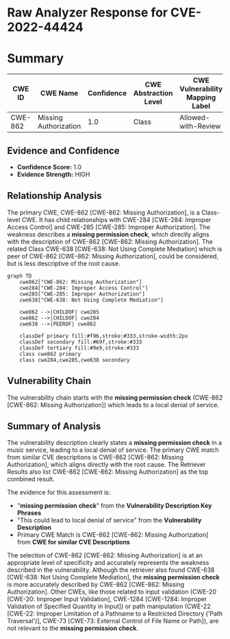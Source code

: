 # Raw Analyzer Response for CVE-2022-44424

# Summary
| CWE ID | CWE Name | Confidence | CWE Abstraction Level | CWE Vulnerability Mapping Label | CWE-Vulnerability Mapping Notes |
|---|---|---|---|---|---|
| CWE-862 | Missing Authorization | 1.0 | Class | Allowed-with-Review | Primary CWE |

## Evidence and Confidence

*   **Confidence Score:** 1.0
*   **Evidence Strength:** HIGH

## Relationship Analysis
The primary CWE, CWE-862 [CWE-862: Missing Authorization], is a Class-level CWE. It has child relationships with CWE-284 [CWE-284: Improper Access Control] and CWE-285 [CWE-285: Improper Authorization]. The weakness describes a **missing permission check**, which directly aligns with the description of CWE-862 [CWE-862: Missing Authorization]. The related Class CWE-638 [CWE-638: Not Using Complete Mediation] which is peer of CWE-862 [CWE-862: Missing Authorization], could be considered, but is less descriptive of the root cause.

```mermaid
graph TD
    cwe862["CWE-862: Missing Authorization"]
    cwe284["CWE-284: Improper Access Control"]
    cwe285["CWE-285: Improper Authorization"]
    cwe638["CWE-638: Not Using Complete Mediation"]

    cwe862 -->|CHILDOF| cwe285
    cwe862 -->|CHILDOF| cwe284
    cwe638 -->|PEEROF| cwe862

    classDef primary fill:#f96,stroke:#333,stroke-width:2px
    classDef secondary fill:#69f,stroke:#333
    classDef tertiary fill:#9e9,stroke:#333
    class cwe862 primary
    class cwe284,cwe285,cwe638 secondary
```

## Vulnerability Chain
The vulnerability chain starts with the **missing permission check** (CWE-862 [CWE-862: Missing Authorization]) which leads to a local denial of service.

## Summary of Analysis
The vulnerability description clearly states a **missing permission check** in a music service, leading to a local denial of service. The primary CWE match from similar CVE descriptions is CWE-862 [CWE-862: Missing Authorization], which aligns directly with the root cause. The Retriever Results also list CWE-862 [CWE-862: Missing Authorization] as the top combined result.

The evidence for this assessment is:
*   "**missing permission check**" from the **Vulnerability Description Key Phrases**
*   "This could lead to local denial of service" from the **Vulnerability Description**
*   Primary CWE Match is CWE-862 [CWE-862: Missing Authorization] from **CWE for similar CVE Descriptions**

The selection of CWE-862 [CWE-862: Missing Authorization] is at an appropriate level of specificity and accurately represents the weakness described in the vulnerability. Although the retriever also found CWE-638 [CWE-638: Not Using Complete Mediation], the **missing permission check** is more accurately described by CWE-862 [CWE-862: Missing Authorization]. Other CWEs, like those related to input validation (CWE-20 [CWE-20: Improper Input Validation], CWE-1284 [CWE-1284: Improper Validation of Specified Quantity in Input]) or path manipulation (CWE-22 [CWE-22: Improper Limitation of a Pathname to a Restricted Directory ('Path Traversal')], CWE-73 [CWE-73: External Control of File Name or Path]), are not relevant to the **missing permission check**.
